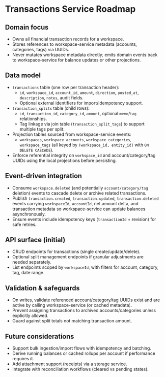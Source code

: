 # Transactions Service Roadmap

## Domain focus
- Owns all financial transaction records for a workspace.
- Stores references to workspace-service metadata (accounts, categories, tags) via UUIDs.
- Never mutates workspace metadata directly; emits domain events back to workspace-service for balance updates or other projections.

## Data model
- `transactions` table (one row per transaction header):
  - `id`, `workspace_id`, `account_id`, `amount`, `direction`, `posted_at`, `description`, `notes`, audit fields.
  - Optional external identifiers for import/idempotency support.
- `transaction_splits` table (child rows):
  - `id`, `transaction_id`, `category_id`, `amount`, optional `memo`/`tag` relationships.
  - Tag linkage via join table (`transaction_split_tags`) to support multiple tags per split.
- Projection tables sourced from workspace-service events:
  - `workspaces`, `workspace_accounts`, `workspace_categories`, `workspace_tags` (all keyed by `(workspace_id, entity_id)` with `ON DELETE CASCADE`).
- Enforce referential integrity on `workspace_id` and account/category/tag UUIDs using the local projections before persisting.

## Event-driven integration
- Consume `workspace.deleted` (and potentially `account/category/tag` deletion) events to cascade delete or archive related transactions.
- Publish `transaction.created`, `transaction.updated`, `transaction.deleted` events carrying `workspaceId`, `accountId`, net amount delta, and transaction metadata so workspace-service can update balances asynchronously.
- Ensure events include idempotency keys (`transactionId` + revision) for safe retries.

## API surface (initial)
- CRUD endpoints for transactions (single create/update/delete).
- Optional split management endpoints if granular adjustments are needed separately.
- List endpoints scoped by `workspaceId`, with filters for account, category, tag, date range.

## Validation & safeguards
- On writes, validate referenced account/category/tag UUIDs exist and are active by calling workspace-service (or cached metadata).
- Prevent assigning transactions to archived accounts/categories unless explicitly allowed.
- Guard against split totals not matching transaction amount.

## Future considerations
- Support bulk ingestion/import flows with idempotency and batching.
- Derive running balances or cached rollups per account if performance requires it.
- Add attachment support (receipts) via a storage service.
- Integrate with reconciliation workflows (cleared vs pending states).
